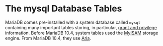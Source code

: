 # The mysql Database Tables

MariaDB comes pre-installed with a system database called `mysql` containing many important tables storing, in particular, [grant and privilege](../../../account-management-sql-statements/grant.md) information. Before MariaDB 10.4, system tables used the [MyISAM](../../../../../server-usage/storage-engines/myisam-storage-engine/) storage engine. From MariaDB 10.4, they use [Aria](../../../../../server-usage/storage-engines/aria/).
